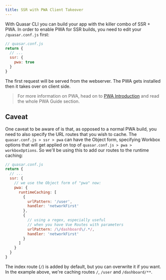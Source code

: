 ```yaml
---
title: SSR with PWA Client Takeover
---
```

With Quasar CLI you can build your app with the killer combo of SSR + PWA. In order to enable PWA for SSR builds, you need to edit your `/quasar.conf.js` first:

```js
// quasar.conf.js
return {
  // ...
  ssr: {
    pwa: true
  }
}
```

The first request will be served from the webserver. The PWA gets installed then it takes over on client side.

> For more information on PWA, head on to [PWA Introduction](/quasar-cli/developing-pwa/introduction) and read the whole PWA Guide section.

## Caveat
One caveat to be aware of is that, as opposed to a normal PWA build, you need to also specify the URL routes that you wish to cache. The `quasar.conf.js > ssr > pwa` can have the Object form, specifying Workbox options that will get applied on top of `quasar.conf.js > pwa > workboxOptions`. So we'll be using this to add our routes to the runtime caching:

```js
// quasar.conf.js
return {
  // ...
  ssr: {
    // we use the Object form of "pwa" now:
    pwa: {
      runtimeCaching: [
        {
          urlPattern: '/user',
          handler: 'networkFirst'
        },
        {
          // using a regex, especially useful
          // when you have Vue Routes with parameters
          urlPattern: /\/dashboard\/.*/,
          handler: 'networkFirst'
        }
      ]
    }
  }
}
```

The index route (`/`) is added by default, but you can overwrite it if you want. In the example above, we're caching routes `/`, `/user` and `/dashboard/**`.
